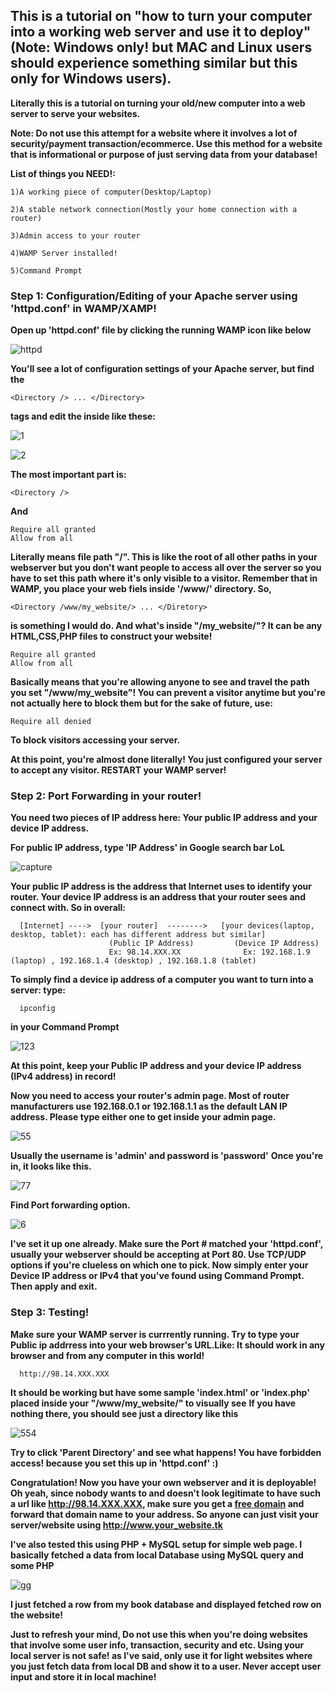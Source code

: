 ## This is a tutorial on "how to turn your computer into a working web server and use it to deploy" (Note: Windows only! but MAC and Linux users should experience something similar but this only for Windows users).

**Literally this is a tutorial on turning your old/new computer into a web server to serve your websites.**

**Note: Do not use this attempt for a website where it involves a lot of security/payment transaction/ecommerce. Use this method for a website that is informational or purpose of just serving data from your database!**

**List of things you NEED!:** 

    1)A working piece of computer(Desktop/Laptop)
    
    2)A stable network connection(Mostly your home connection with a router)
    
    3)Admin access to your router
    
    4)WAMP Server installed!
    
    5)Command Prompt
    
### Step 1: Configuration/Editing of your Apache server using 'httpd.conf' in WAMP/XAMP!

**Open up 'httpd.conf' file by clicking the running WAMP icon like below**

![httpd](https://user-images.githubusercontent.com/10924864/28470624-4336c318-6e08-11e7-8b48-6aa47f8fc903.PNG)

**You'll see a lot of configuration settings of your Apache server, but find the**

    <Directory /> ... </Directory>

**tags and edit the inside like these:**

![1](https://user-images.githubusercontent.com/10924864/28470783-d8b09c52-6e08-11e7-9744-233391087c68.PNG)

![2](https://user-images.githubusercontent.com/10924864/28470784-d8b7752c-6e08-11e7-8a68-52ad7eda7e0d.PNG)

**The most important part is:**

    <Directory />
    
**And**

    Require all granted
    Allow from all 

**<Directory /> Literally means file path "/". This is like the root of all other paths in your webserver but you don't want people to access all over the server so you have to set this path where it's only visible to a visitor. Remember that in WAMP, you place your web fiels inside '/www/' directory. So,**

    <Directory /www/my_website/> ... </Diretory> 
    
**is something I would do. And what's inside "/my_website/"? It can be any HTML,CSS,PHP files to construct your website!**

    Require all granted
    Allow from all
    
**Basically means that you're allowing anyone to see and travel the path you set "/www/my_website"! You can prevent a visitor anytime but you're not actually here to block them but for the sake of future, use:**

    Require all denied 
    
**To block visitors accessing your server.**

**At this point, you're almost done literally! You just configured your server to accept any visitor. RESTART your WAMP server!**

### Step 2: Port Forwarding in your router!

**You need two pieces of IP address here: Your public IP address and your device IP address.**

**For public IP address, type 'IP Address' in Google search bar LoL**

![capture](https://user-images.githubusercontent.com/10924864/28471589-a77b3450-6e0b-11e7-9a08-2e1d1d623302.PNG)

**Your public IP address is the address that Internet uses to identify your router. Your device IP address is an address that your router sees and connect with. So in overall:**

      [Internet] ---->  [your router]  -------->   [your devices(laptop, desktop, tablet): each has different address but similar]
                          (Public IP Address)         (Device IP Address)
                          Ex: 98.14.XXX.XX              Ex: 192.168.1.9 (laptop) , 192.168.1.4 (desktop) , 192.168.1.8 (tablet)

**To simply find a device ip address of a computer you want to turn into a server: type:**

      ipconfig

**in your Command Prompt**

![123](https://user-images.githubusercontent.com/10924864/28472029-1e9dcbe6-6e0d-11e7-9b25-18ef39d11a62.PNG)

**At this point, keep your Public IP address and your device IP address (IPv4 address) in record!**

**Now you need to access your router's admin page. Most of router manufacturers use 192.168.0.1 or 192.168.1.1 as the default LAN IP address. Please type either one to get inside your admin page.**

![55](https://user-images.githubusercontent.com/10924864/28472192-9970c7d8-6e0d-11e7-8423-cde8d0669ed0.PNG)

**Usually the username is 'admin' and password is 'password'**
**Once you're in, it looks like this.**

![77](https://user-images.githubusercontent.com/10924864/28472316-1aa3ba04-6e0e-11e7-9a66-b2c8777e6229.PNG)

**Find Port forwarding option.**

![6](https://user-images.githubusercontent.com/10924864/28472317-1aa51048-6e0e-11e7-96d9-491564326d48.PNG)

**I've set it up one already. Make sure the Port # matched your 'httpd.conf', usually your webserver should be accepting at Port 80. Use TCP/UDP options if you're clueless on which one to pick. Now simply enter your Device IP address or IPv4 that you've found using Command Prompt. Then apply and exit.**

### Step 3: Testing! 

**Make sure your WAMP server is currrently running. Try to type your Public ip addrress into your web browser's URL.Like: It should work in any browser and from any computer in this world!**

      http://98.14.XXX.XXX
      
**It should be working but have some sample 'index.html' or 'index.php' placed inside your "/www/my_website/" to visually see** 
**If you have nothing there, you should see just a directory like this**

![554](https://user-images.githubusercontent.com/10924864/28472660-70b60f40-6e0f-11e7-83a9-b38c6d4feb1e.PNG)

**Try to click 'Parent Directory' and see what happens! You have forbidden access! because you set this up in 'httpd.conf' :)** 

**Congratulation! Now you have your own webserver and it is deployable! Oh yeah, since nobody wants to and doesn't look legitimate to have such a url like http://98.14.XXX.XXX, make sure you get a [free domain](http://www.dot.tk/en/index.html?lang=en) and forward that domain name to your address. So anyone can just visit your server/website using http://www.your_website.tk**

**I've also tested this using PHP + MySQL setup for simple web page. I basically fetched a data from local Database using MySQL query and some PHP** 

![gg](https://user-images.githubusercontent.com/10924864/28472910-90972d48-6e10-11e7-8aaf-8b8abc49b6d1.PNG)

**I just fetched a row from my book database and displayed fetched row on the website!**

**Just to refresh your mind, Do not use this when you're doing websites that involve some user info, transaction, security and etc. Using your local server is not safe! as I've said, only use it for light websites where you just fetch data from local DB and show it to a user. Never accept user input and store it in local machine!** 








